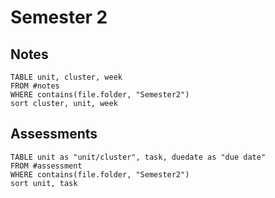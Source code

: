 # Semester 2
## Notes
```dataview
TABLE unit, cluster, week
FROM #notes 
WHERE contains(file.folder, "Semester2")
sort cluster, unit, week
```
## Assessments
```dataview
TABLE unit as "unit/cluster", task, duedate as "due date"
FROM #assessment  
WHERE contains(file.folder, "Semester2")
sort unit, task
```
